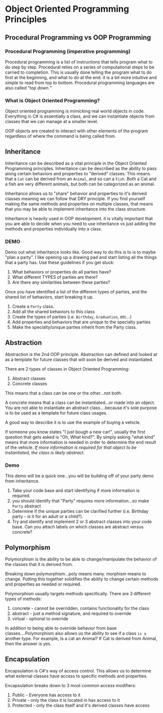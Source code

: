 # Object Oriented Programming Principles

## Procedural Programming vs OOP Programming

### Procedural Programming (imperative programming)
Procedural programming is a list of instructions that tells program what to do step by step.
Procedural relies on a series of computational steps to be carried to completion. This is usually done telling 
the program what to do first at the beginning, and what to do at the end. it is a bit more intuitive and simple
to read from top to bottom. Procedural programming languages are also called "top down "


### What is Object Oriented Programming?
Object oriented programming is mimicking real world objects in code. 
Everything in C# is essentially a class, and we can instantiate objects from 
classes that we can manage at a smaller level. 

OOP objects are created to interact with other elements of the program regardless of where the command
is being called from. 

## Inheritance

Inheritance can be described as a vital principle in the Object Oriented Programming principles. Inheritance
can be described as the ability to pass along certain behaviors and properties to "derived" classes.
This means that a `Cat` can be derived from an `Animal`, and so can a `Fish`. Both a Cat and a fish
are very different animals, but both can be categorized as an animal. 

Inheritance allows us to "share" behavior and properties to it's derived classes
meaning we can follow that DRY principle. If you find yourself making the same 
methods and properties on multiple classes, that means that you may be able to
implement inheritance into the class structure. 

Inheritance is heavily used in OOP development. it is vitally important
that you are able to decide when you need to use inheritance vs just 
adding the methods and properties individually into a class. 

### DEMO
Demo out what inheritance looks like. Good way to do this is to 
is to maybe "plan a party". I like opening up a drawing pad and start listing
all the things that a party has. Use these guidelines if you get stuck:

1. What behaviors or properties do all parties have?
2. What different TYPES of parties are there?
3. Are there any similarities between these parties?

Once you have identified a list of the different types of parties, and the 
shared list of behaviors, start breaking it up. 

1. Create a `Party` class. 
2. Add all the shared behaviors to this class
3. Create the types of parties (i.e. `Birthday`, `Graduation`, etc...)
4. Add properties and behaviors that are unique to the specialty parties
5. Make the specialty/unique parties inherit from the Party class. 


## Abstraction

Abstraction is the 2nd OOP principle. Abstraction
can defined and looked at as a template for future classes 
that will soon be derived and instantiated.

There are 2 types of classes in Object Oriented Programming:
1. Abstract classes
2. Concrete classes 

This means that a class can be one or the other...not both. 

A concrete means that a class can be instantiated...or made into an object.
You are not able to instantiate an abstract class....because it's sole purpose is to be used
as a template for future class usages.

A good way to describe it is to use the example of buying a vehicle.

If someone you know states "I just bough a new car!", usually the first 
question that gets asked is "Oh, What kind?". By simply asking "what kind"
means that more information is needed in order to determine the end result of the 
vehicle. *If more information is required for that object to be instantiated, the class is likely abstract.*

### Demo
This demo will be a quick one...you will be building off of your party demo from 
inheritance. 

1. Take your code base and start identifying if more information is required. 
2. you should identify that "Party" requires more information...so make `Party` abstract
3. Determine if the unique parties can be clarified further (i.e. Birthday party - is it for an adult or a child?).
4. Try and identify and implement 2 or 3 abstract classes into your code base. Can you attach labels on which classes 
are abstract versus concrete? 

## Polymorphism

Polymorphism is the ability to be able to change/manipulate the behavior of the 
classes that it is derived from. 

Breaking down polymorphism...poly means many. morphism means to change. Putting this together
solidifies the ability to change certain methods and properties as needed or required. 

Polymorphism usually targets methods specifically. There are 3 different types of methods:
1. concrete - cannot be overridden, contains functionality for the class
2. abstract - just a method signature, and required to override
3. virtual - optional to override

In addition to being able to override behavior from base classes....Polymorphism also allows us the ability to 
see if a class `is a` another type. For example, Is a cat an Animal? If Cat is derived from Animal, then the answer is yes. 


## Encapsulation

Encapsulation is C#'s way of access control. This allows us to determine what external classes have access to specific methods
and properties. 

Encapsulation breaks down to 3 most common access modifiers:
1. Public - Everyone has access to it
2. Private - only the class it is located in has access to it
3. Protected - only the class itself and it's derived classes have access